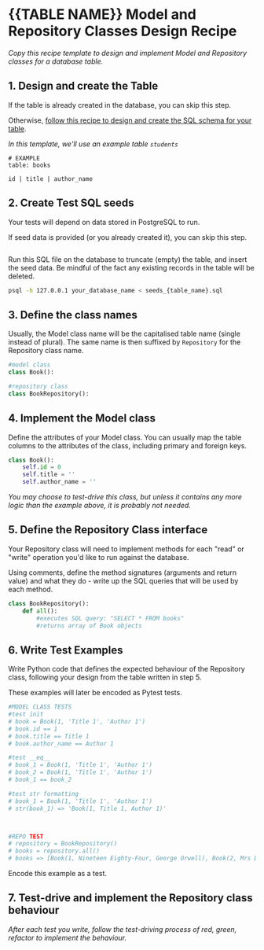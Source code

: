 # {{TABLE NAME}} Model and Repository Classes Design Recipe

_Copy this recipe template to design and implement Model and Repository classes for a database table._

## 1. Design and create the Table

If the table is already created in the database, you can skip this step.

Otherwise, [follow this recipe to design and create the SQL schema for your table](./single_table_design_recipe_template.md).

*In this template, we'll use an example table `students`*

```
# EXAMPLE
table: books

id | title | author_name

```

## 2. Create Test SQL seeds

Your tests will depend on data stored in PostgreSQL to run.

If seed data is provided (or you already created it), you can skip this step.

```sql

```

Run this SQL file on the database to truncate (empty) the table, and insert the seed data. Be mindful of the fact any existing records in the table will be deleted.

```bash
psql -h 127.0.0.1 your_database_name < seeds_{table_name}.sql
```

## 3. Define the class names

Usually, the Model class name will be the capitalised table name (single instead of plural). The same name is then suffixed by `Repository` for the Repository class name.

```python
#model class
class Book():

#repository class
class BookRepository():

```

## 4. Implement the Model class

Define the attributes of your Model class. You can usually map the table columns to the attributes of the class, including primary and foreign keys.

```python
class Book():
    self.id = 0
    self.title = ''
    self.author_name = ''

```

*You may choose to test-drive this class, but unless it contains any more logic than the example above, it is probably not needed.*

## 5. Define the Repository Class interface

Your Repository class will need to implement methods for each "read" or "write" operation you'd like to run against the database.

Using comments, define the method signatures (arguments and return value) and what they do - write up the SQL queries that will be used by each method.

```python
class BookRepository():
    def all():
        #executes SQL query: "SELECT * FROM books"
        #returns array of Book objects
```

## 6. Write Test Examples

Write Python code that defines the expected behaviour of the Repository class, following your design from the table written in step 5.

These examples will later be encoded as Pytest tests.

```python
#MODEL CLASS TESTS
#test init
# book = Book(1, 'Title 1', 'Author 1')
# book.id == 1
# book.title == Title 1
# book.author_name == Author 1

#test __eq__
# book_1 = Book(1, 'Title 1', 'Author 1')
# book_2 = Book(1, 'Title 1', 'Author 1')
# book_1 == book_2

#test str formatting
# book_1 = Book(1, 'Title 1', 'Author 1')
# str(book_1) => 'Book(1, Title 1, Author 1)'



#REPO TEST
# repository = BookRepository()
# books = repository.all()
# books => [Book(1, Nineteen Eighty-Four, George Orwell), Book(2, Mrs Dalloway, Virginia Woolf), etc.] 
```

Encode this example as a test.


## 7. Test-drive and implement the Repository class behaviour

_After each test you write, follow the test-driving process of red, green, refactor to implement the behaviour._
